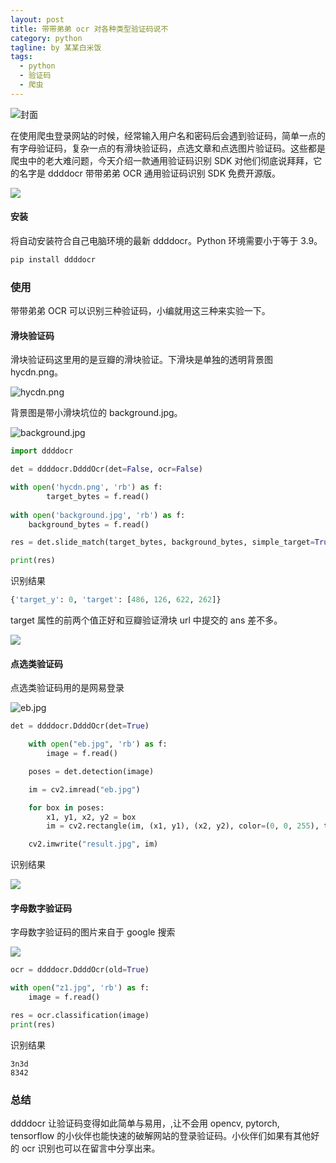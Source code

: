 ```yaml
---
layout: post
title: 带带弟弟 ocr 对各种类型验证码说不
category: python
tagline: by 某某白米饭
tags: 
  - python
  - 验证码
  - 爬虫
---
```


![封面](https://files.mdnice.com/user/15960/fa55c532-d45f-4069-93c5-659a0417c7dd.png)

在使用爬虫登录网站的时候，经常输入用户名和密码后会遇到验证码，简单一点的有字母验证码，复杂一点的有滑块验证码，点选文章和点选图片验证码。这些都是爬虫中的老大难问题，今天介绍一款通用验证码识别 SDK 对他们彻底说拜拜，它的名字是 ddddocr 带带弟弟 OCR 通用验证码识别 SDK 免费开源版。
<!--more-->
![](https://files.mdnice.com/user/15960/a047e1b6-3509-4533-b254-1fc2f520a87f.png)

#### 安装

将自动安装符合自己电脑环境的最新 ddddocr。Python 环境需要小于等于 3.9。

```python
pip install ddddocr
```

### 使用

带带弟弟 OCR 可以识别三种验证码，小编就用这三种来实验一下。

#### 滑块验证码

滑块验证码这里用的是豆瓣的滑块验证。下滑块是单独的透明背景图 hycdn.png。

![hycdn.png](https://files.mdnice.com/user/15960/4f778147-382f-48d9-b725-9a1f68a636db.png)


背景图是带小滑块坑位的 background.jpg。

![background.jpg](https://files.mdnice.com/user/15960/22427f5b-4207-463f-a49a-cc798ad6310d.jpg)


```python
import ddddocr

det = ddddocr.DdddOcr(det=False, ocr=False)

with open('hycdn.png', 'rb') as f:
        target_bytes = f.read()
    
with open('background.jpg', 'rb') as f:
    background_bytes = f.read()

res = det.slide_match(target_bytes, background_bytes, simple_target=True)

print(res)
```

识别结果

```python
{'target_y': 0, 'target': [486, 126, 622, 262]}
```

target 属性的前两个值正好和豆瓣验证滑块 url 中提交的 ans 差不多。

![](https://files.mdnice.com/user/15960/4debbb84-7092-41b2-82a3-f4db8bae5528.png)

#### 点选类验证码

点选类验证码用的是网易登录

![eb.jpg](https://files.mdnice.com/user/15960/5c6bd24c-c702-458e-a9b6-192c90ca6464.png)


```python
det = ddddocr.DdddOcr(det=True)

    with open("eb.jpg", 'rb') as f:
        image = f.read()

    poses = det.detection(image)

    im = cv2.imread("eb.jpg")

    for box in poses:
        x1, y1, x2, y2 = box
        im = cv2.rectangle(im, (x1, y1), (x2, y2), color=(0, 0, 255), thickness=2)

    cv2.imwrite("result.jpg", im)
```

识别结果

![](https://files.mdnice.com/user/15960/8b237e9d-23ce-492a-9cf4-acd064807600.png)


#### 字母数字验证码

字母数字验证码的图片来自于 google 搜索

![](https://files.mdnice.com/user/15960/d746df99-6ee6-42b0-bade-d0afdbb68362.png)

```python
ocr = ddddocr.DdddOcr(old=True)

with open("z1.jpg", 'rb') as f:
    image = f.read()

res = ocr.classification(image)
print(res)
```

识别结果

```
3n3d
8342
```

### 总结

ddddocr 让验证码变得如此简单与易用，,让不会用 opencv, pytorch, tensorflow 的小伙伴也能快速的破解网站的登录验证码。小伙伴们如果有其他好的 ocr 识别也可以在留言中分享出来。

